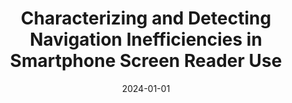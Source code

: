 ---
title: "Characterizing and Detecting Navigation Inefficiencies in Smartphone Screen Reader Use"
date: "2024-01-01"
description: "Screen readers on smartphones (e.g., TalkBack) enable people with visual impairments (PVIs) to navigate user interfaces (UIs) through sequential focus shifts, but this linear auditory structure can introduce inefficiencies and unnecessary navigation. This project investigated how PVIs actually explore and interact with smartphone UIs, with the goal of identifying structural mismatches between system-provided focus sequences and user intent. We developed an Android screen reader logger to capture PVIs-smartphone interaction and recruited 11 PVIs for a one-month in-the-wild study, complemented by semi-structured interviews. Analyses revealed three recurring inefficiency patterns: (1) unintentionally skipping initial focus targets, (2) traversing non-interactable UI elements, and (3) reversing navigation directions. Building on these findings, we designed algorithms that automatically detect these patterns in usage logs, providing a foundation for accessibility services that adapt focus ordering and offer context-aware shortcuts to reduce temporal and cognitive costs for screen reader users."
thumbnail: "/images/blind.jpg"

publications:
  - title: ""
    authors: ""
    venue: ""
    pdf: ""
    code: ""

sourcecode:
  - title: "TalkBack Logger"
    description: "Add Log Function from Unofficial FOSS-friendly fork of Google's TalkBack"
    github: "https://github.com/HAI-lab-KNU/talkback-Logger"
    language: "Java"
    framework: "Android"

people:
  - name: "Jungmin Lee"
    affiliation: "Kangwon National University"
    photo: "/images/members/jungminlee.png"
    homepage: "https://lsom5064.github.io/"
  - name: "Jiwoo Hwang"
    affiliation: "Kangwon National University"
    photo: "/images/members/jiwoohwang.jpeg"
    homepage: "https://hwang-jiwoo.github.io/"
  - name: "Auk Kim"
    affiliation: "Kangwon National University"
    photo: "/images/members/aukkim.jpeg"
    homepage: "https://kimauk.github.io/"
tags: ["Accessibility"]
--- 